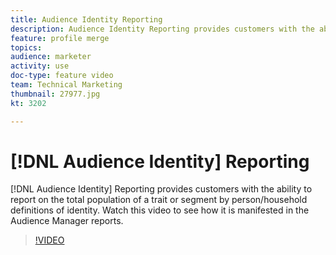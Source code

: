 ```yaml
---
title: Audience Identity Reporting
description: Audience Identity Reporting provides customers with the ability to report on the total population of a trait or segment by person/household definitions of identity. Watch this video to see how it is manifested in the Audience Manager reports.
feature: profile merge
topics:
audience: marketer
activity: use
doc-type: feature video
team: Technical Marketing
thumbnail: 27977.jpg
kt: 3202

---
```


# [!DNL Audience Identity] Reporting

[!DNL Audience Identity] Reporting provides customers with the ability to report on the total population of a trait or segment by person/household definitions of identity. Watch this video to see how it is manifested in the Audience Manager reports.

>[!VIDEO](https://video.tv.adobe.com/v/27977/?quality=12)
